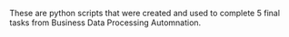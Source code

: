 These  are python scripts that were created and used to complete 5 final tasks from Business Data Processing Automnation.
